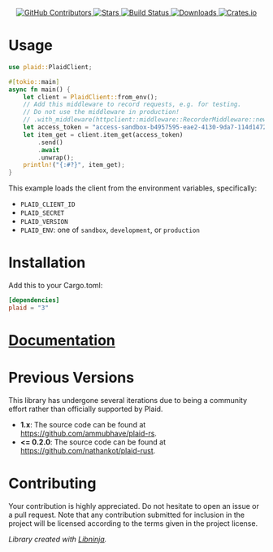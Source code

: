 <div id="top"></div>

<p align="center">
    <a href="https://github.com/libninjacom/plaid-rs/graphs/contributors">
        <img src="https://img.shields.io/github/contributors/libninjacom/plaid-rs.svg?style=flat-square" alt="GitHub Contributors" />
    </a>
    <a href="https://github.com/libninjacom/plaid-rs/stargazers">
        <img src="https://img.shields.io/github/stars/libninjacom/plaid-rs.svg?style=flat-square" alt="Stars" />
    </a>
    <a href="https://github.com/libninjacom/plaid-rs/actions">
        <img src="https://img.shields.io/github/actions/workflow/status/libninjacom/plaid-rs/test.yaml?style=flat-square" alt="Build Status" />
    </a>
    
<a href="https://crates.io/crates/plaid">
    <img src="https://img.shields.io/crates/d/plaid?style=flat-square" alt="Downloads" />
</a>
<a href="https://crates.io/crates/plaid">
    <img src="https://img.shields.io/crates/v/plaid?style=flat-square" alt="Crates.io" />
</a>

</p>

# Usage
```rust
use plaid::PlaidClient;

#[tokio::main]
async fn main() {
    let client = PlaidClient::from_env();
    // Add this middleware to record requests, e.g. for testing.
    // Do not use the middleware in production!
    // .with_middleware(httpclient::middleware::RecorderMiddleware::new());
    let access_token = "access-sandbox-b4957595-eae2-4130-9da7-114d14726a62";
    let item_get = client.item_get(access_token)
        .send()
        .await
        .unwrap();
    println!("{:#?}", item_get);
}
```

This example loads the client from the environment variables, specifically:

* `PLAID_CLIENT_ID`
* `PLAID_SECRET`
* `PLAID_VERSION`
* `PLAID_ENV`: one of `sandbox`, `development`, or `production`

# Installation

Add this to your Cargo.toml:

```toml
[dependencies]
plaid = "3"
```

# [Documentation](https://docs.rs/plaid/)

# Previous Versions

This library has undergone several iterations due to being a community effort rather than officially supported by Plaid.

- **1.x**: The source code can be found at https://github.com/ammubhave/plaid-rs. 
- **<= 0.2.0**: The source code can be found at https://github.com/nathankot/plaid-rust.
 
# Contributing

Your contribution is highly appreciated. Do not hesitate to open an issue or a pull request. Note that any contribution
submitted for inclusion in the project will be licensed according to the terms given in the project license.

*Library created with [Libninja](https://www.libninja.com).*

